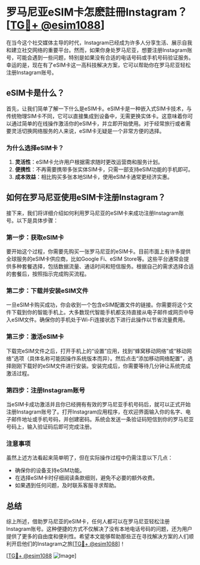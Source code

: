 # 罗马尼亚eSIM卡怎麽註冊Instagram？[[TG💪+ @esim1088](https://t.me/s/esim1088)]

在当今这个社交媒体主导的时代，Instagram已经成为许多人分享生活、展示自我和建立社交网络的重要平台。然而，如果你身处罗马尼亚，想要注册Instagram账号，可能会遇到一些问题，特别是如果没有合适的电话号码或手机号码验证服务。幸运的是，现在有了eSIM卡这一高科技解决方案，它可以帮助你在罗马尼亚轻松注册Instagram账号。

## eSIM卡是什么？

首先，让我们简单了解一下什么是eSIM卡。eSIM卡是一种嵌入式SIM卡技术，与传统物理SIM卡不同，它可以直接集成到设备中，无需更换实体卡。这意味着你可以通过简单的在线操作激活你的eSIM卡，并立即开始使用。对于经常旅行或者需要灵活切换网络服务的人来说，eSIM卡无疑是一个非常方便的选择。

### 为什么选择eSIM卡？

1. **灵活性**：eSIM卡允许用户根据需求随时更改运营商和服务计划。
2. **便携性**：不再需要携带多张实体SIM卡，只需一部支持eSIM功能的手机即可。
3. **成本效益**：相比购买多张本地SIM卡，使用eSIM卡通常更经济实惠。

## 如何在罗马尼亚使用eSIM卡注册Instagram？

接下来，我们将详细介绍如何利用罗马尼亚的eSIM卡来成功注册Instagram账号。以下是具体步骤：

### 第一步：获取eSIM卡

要开始这个过程，你需要先购买一张罗马尼亚的eSIM卡。目前市面上有许多提供全球服务的eSIM卡供应商，比如Google Fi、eSIM Store等。这些平台通常会提供多种套餐选择，包括数据流量、通话时间和短信服务。根据自己的需求选择合适的套餐后，按照指示完成购买流程。

### 第二步：下载并安装eSIM文件

一旦eSIM卡购买成功，你会收到一个包含eSIM配置文件的链接。你需要将这个文件下载到你的智能手机上。大多数现代智能手机都支持直接从电子邮件或网页中导入eSIM文件。确保你的手机处于Wi-Fi连接状态下进行此操作以节省流量费用。

### 第三步：激活eSIM卡

下载完eSIM文件之后，打开手机上的“设置”应用，找到“蜂窝移动网络”或“移动网络”选项（具体名称可能因操作系统版本而异）。然后点击“添加移动网络配置”，选择刚刚下载好的eSIM文件进行安装。安装完成后，你需要等待几分钟让系统完成激活过程。

### 第四步：注册Instagram账号

当eSIM卡成功激活并且你已经拥有有效的罗马尼亚手机号码后，就可以正式开始注册Instagram账号了。打开Instagram应用程序，在欢迎界面输入你的名字、电子邮件地址或手机号码，并创建密码。系统会发送一条验证码短信到你的罗马尼亚号码上，输入验证码后即可完成注册。

### 注意事项

虽然上述方法看起来简单明了，但在实际操作过程中仍需注意以下几点：
- 确保你的设备支持eSIM功能。
- 在选择eSIM卡时仔细阅读条款细则，避免不必要的额外收费。
- 如果遇到任何问题，及时联系客服寻求帮助。

## 总结

综上所述，借助罗马尼亚的eSIM卡，任何人都可以在罗马尼亚轻松注册Instagram账号。这种便捷的方式不仅解决了没有本地电话号码的问题，还为用户提供了更多的自由度和便利性。希望本文能够帮助那些正在寻找解决方案的人们顺利开启他们的Instagram之旅[[TG💪+ @esim1088](https://t.me/s/esim1088)]！

[[TG💪+ @esim1088](https://t.me/s/esim1088) ![Image](https://i.postimg.cc/4NQfJmqS/Snipaste-2025-05-13-00-14-12.png)]
